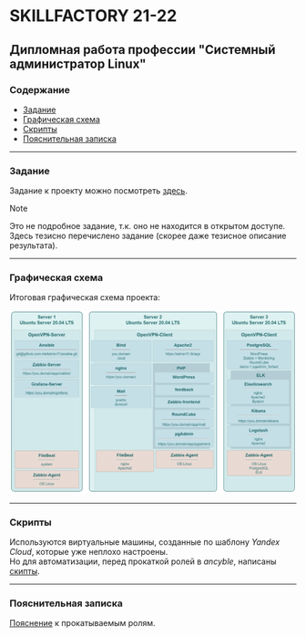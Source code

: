 # SKILLFACTORY 21-22

## Дипломная работа профессии "Системный администратор Linux"

### Содержание

- [Задание](#Задание)
- [Графическая схема](#Графическая-схема)
- [Скрипты](#Скрипты)
- [Пояснительная записка](#Пояснительная-записка)

---

### Задание

Задание к проекту можно посмотреть [здесь](task.md#SKILLFACTORY-21-22).

> [!NOTE]
> Это не подробное задание, т.к. оно не находится в открытом доступе.  
> Здесь тезисно перечислено задание (скорее даже тезисное описание результата).

---

### Графическая схема

Итоговая графическая схема проекта:

<img src="source/project.png" width="800">

---

### Скрипты
 
Используются виртуальные машины, созданные по шаблону _Yandex Cloud_, которые уже неплохо настроены.  
Но для автоматизации, перед прокаткой ролей в _ancyble_, написаны [скипты](scripts/).

---

### Пояснительная записка 

[Пояснение](explan.md#SKILLFACTORY-21-22) к прокатываемым ролям.







